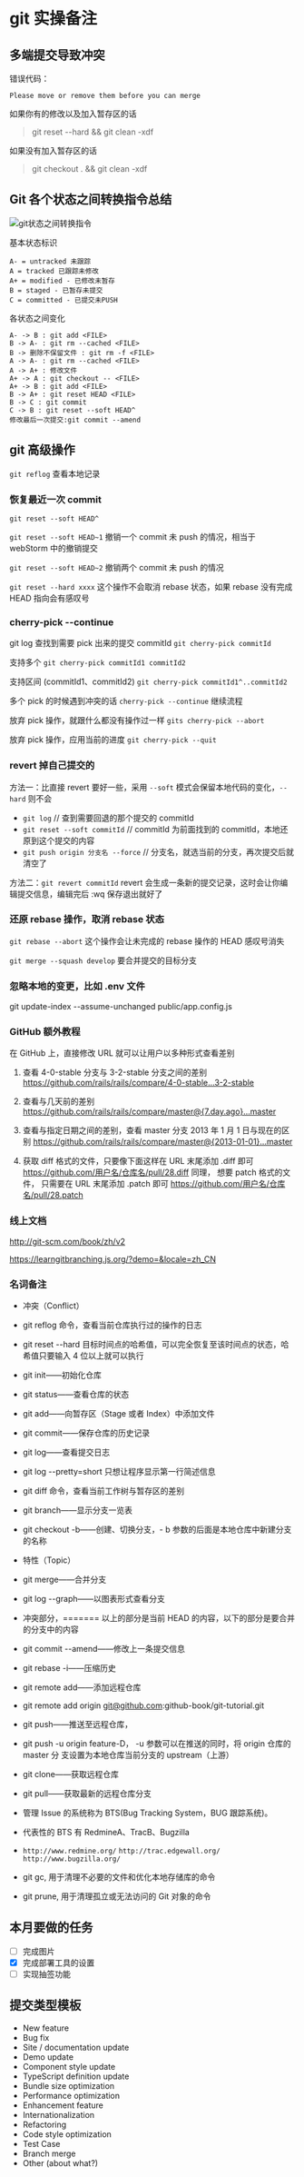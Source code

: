 # git 实操备注

## 多端提交导致冲突

错误代码：

    Please move or remove them before you can merge

如果你有的修改以及加入暂存区的话

> git reset --hard && git clean -xdf

如果没有加入暂存区的话

> git checkout . && git clean -xdf

## Git 各个状态之间转换指令总结

<img src="../img/git-lifecycle.png" alt="git状态之间转换指令" />

基本状态标识

    A- = untracked 未跟踪
    A = tracked 已跟踪未修改
    A+ = modified - 已修改未暂存
    B = staged - 已暂存未提交
    C = committed - 已提交未PUSH

各状态之间变化

    A- -> B : git add <FILE>
    B -> A- : git rm --cached <FILE>
    B -> 删除不保留文件 : git rm -f <FILE>
    A -> A- : git rm --cached <FILE>
    A -> A+ : 修改文件
    A+ -> A : git checkout -- <FILE>
    A+ -> B : git add <FILE>
    B -> A+ : git reset HEAD <FILE>
    B -> C : git commit
    C -> B : git reset --soft HEAD^
    修改最后一次提交:git commit --amend

## git 高级操作

`git reflog` 查看本地记录

### 恢复最近一次 commit

`git reset --soft HEAD^`

`git reset --soft HEAD~1` 撤销一个 commit 未 push 的情况，相当于 webStorm 中的撤销提交

`git reset --soft HEAD~2` 撤销两个 commit 未 push 的情况

`git reset --hard xxxx` 这个操作不会取消 rebase 状态，如果 rebase 没有完成 HEAD 指向会有感叹号

### cherry-pick --continue

git log 查找到需要 pick 出来的提交 commitId
`git cherry-pick commitId`

支持多个
`git cherry-pick commitId1 commitId2`

支持区间 (commitId1、commitId2)
`git cherry-pick commitId1^..commitId2`

多个 pick 的时候遇到冲突的话 `cherry-pick --continue` 继续流程

放弃 pick 操作，就跟什么都没有操作过一样
`gits cherry-pick --abort`

放弃 pick 操作，应用当前的进度
`git cherry-pick --quit`

### revert 掉自己提交的

方法一：比直接 revert 要好一些，采用 `--soft` 模式会保留本地代码的变化，`--hard` 则不会

- `git log` // 查到需要回退的那个提交的 commitId
- `git reset --soft commitId` // commitId 为前面找到的 commitId，本地还原到这个提交的内容
- `git push origin 分支名 --force` // 分支名，就选当前的分支，再次提交后就清空了

方法二：`git revert commitId`
revert 会生成一条新的提交记录，这时会让你编辑提交信息，编辑完后 :wq 保存退出就好了

### 还原 rebase 操作，取消 rebase 状态

`git rebase --abort` 这个操作会让未完成的 rebase 操作的 HEAD 感叹号消失

`git merge --squash develop` 要合并提交的目标分支

### 忽略本地的变更，比如 .env 文件

git update-index --assume-unchanged public/app.config.js

### GitHub 额外教程

在 GitHub 上，直接修改 URL 就可以让用户以多种形式查看差别

1. 查看 4-0-stable 分支与 3-2-stable 分支之间的差别
   <https://github.com/rails/rails/compare/4-0-stable...3-2-stable>

1. 查看与几天前的差别
   <https://github.com/rails/rails/compare/master@{7.day.ago}...master>

1. 查看与指定日期之间的差别，查看 master 分支 2013 年 1 月 1 日与现在的区别
   <https://github.com/rails/rails/compare/master@{2013-01-01}...master>

1. 获取 diff 格式的文件，只要像下面这样在 URL 末尾添加 .diff 即可
   <https://github.com/用户名/仓库名/pull/28.diff>
   同理， 想要 patch 格式的文件， 只需要在 URL 末尾添加 .patch 即可
   <https://github.com/用户名/仓库名/pull/28.patch>

### 线上文档

<http://git-scm.com/book/zh/v2>

<https://learngitbranching.js.org/?demo=&locale=zh_CN>

### 名词备注

- 冲突（Conflict）
- git reflog 命令，查看当前仓库执行过的操作的日志
- git reset --hard 目标时间点的哈希值，可以完全恢复至该时间点的状态，哈希值只要输入 4 位以上就可以执行
- git init——初始化仓库
- git status——查看仓库的状态
- git add——向暂存区（Stage 或者 Index）中添加文件
- git commit——保存仓库的历史记录
- git log——查看提交日志
- git log --pretty=short 只想让程序显示第一行简述信息
- git diff 命令，查看当前工作树与暂存区的差别
- git branch——显示分支一览表
- git checkout -b——创建、切换分支，- b 参数的后面是本地仓库中新建分支的名称
- 特性（Topic）
- git merge——合并分支
- git log --graph——以图表形式查看分支
- 冲突部分，======= 以上的部分是当前 HEAD 的内容，以下的部分是要合并的分支中的内容
- git commit --amend——修改上一条提交信息
- git rebase -i——压缩历史
- git remote add——添加远程仓库
- git remote add origin <git@github.com>:github-book/git-tutorial.git
- git push——推送至远程仓库，
- git push -u origin feature-D， -u 参数可以在推送的同时，将 origin 仓库的 master 分
  支设置为本地仓库当前分支的 upstream（上游）
- git clone——获取远程仓库
- git pull——获取最新的远程仓库分支
- 管理 Issue 的系统称为 BTS(Bug Tracking System，BUG 跟踪系统)。
- 代表性的 BTS 有 RedmineA、TracB、Bugzilla
- `http://www.redmine.org/` `http://trac.edgewall.org/` `http://www.bugzilla.org/`

- git gc, 用于清理不必要的文件和优化本地存储库的命令
- git prune, 用于清理孤立或无法访问的 Git 对象的命令

## 本月要做的任务

- [ ] 完成图片
- [x] 完成部署工具的设置
- [ ] 实现抽签功能

## 提交类型模板

- New feature
- Bug fix
- Site / documentation update
- Demo update
- Component style update
- TypeScript definition update
- Bundle size optimization
- Performance optimization
- Enhancement feature
- Internationalization
- Refactoring
- Code style optimization
- Test Case
- Branch merge
- Other (about what?)
